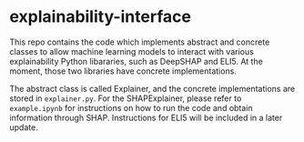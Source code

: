 # explainability-interface
This repo contains the code which implements abstract and concrete classes to allow machine learning models to interact with various explainability Python libararies, such as DeepSHAP and ELI5. At the moment, those two libraries have concrete implementations. 

The abstract class is called Explainer, and the concrete implementations are stored in `explainer.py`. For the SHAPExplainer, please refer to `example.ipynb` for instructions on how to run the code and obtain information through SHAP. Instructions for ELI5 will be included in a later update.

